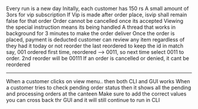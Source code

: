 Every run is a new day
Initally, each customer has 150 rs
A small amount of 3ors for vip subscription
If Vip is made after order place, isvip shall remain false for that order
Order cannot be cancelled once its accepted
Viewing the special instruction means its being handled
A thread that works in background for 3 minutes to make the order deliver
Once the order is placed, payment is deducted
customer can review any item regardless of they had it today or not
reorder the last reordered to keep the id in match say, 001 ordered first time, reordered --> 0011, so next time select 0011 to order. 2nd reorder will be 00111
If an order is cancelled or denied, it cant be reordered


---
When a customer clicks on view menu.. then both CLI and GUI works
When a customer tries to check pending order status then it shows all the pending and processing orders at the canteen
Make sure to add the correct values
you can cross back thr GUI and it will still continue to run in CLI
